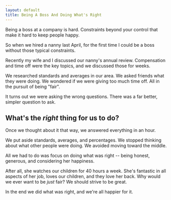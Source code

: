 ```yaml
---
layout: default
title: Being A Boss And Doing What's Right
---
```

Being a boss at a company is hard. Constraints beyond your control that make it hard to keep people happy.

So when we hired a nanny last April, for the first time I could be a boss without those typical constraints.

Recently my wife and I discussed our nanny's annual review. Compensation and time off were the key topics, and we discussed those for weeks.

We researched standards and averages in our area. We asked friends what they were doing. We wondered if we were giving too much time off. All in the pursuit of being "fair".

It turns out we were asking the wrong questions. There was a far better, simpler question to ask.

## What's the _right_ thing for us to do?

Once we thought about it that way, we answered everything in an hour.

We put aside standards, averages, and percentages. We stopped thinking about what other people were doing. We avoided moving toward the middle.

All we had to do was focus on doing what was right -- being honest, generous, and considering her happiness.

After all, she watches our children for 40 hours a week. She's fantastic in all aspects of her job, loves our children, and they love her back. Why would we ever want to be _just_ fair? We should strive to be great.

In the end we did what was right, and we're all happier for it.